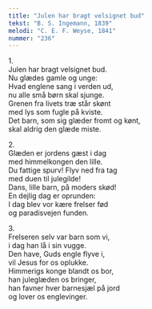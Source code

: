 ```yaml
---
title: "Julen har bragt velsignet bud"
tekst: "B. S. Ingemann, 1839"
melodi: "C. E. F. Weyse, 1841"
nummer: "236"
---
```

1\.\
Julen har bragt velsignet bud.<br>
Nu glædes gamle og unge:<br>
Hvad englene sang i verden ud,<br>
nu alle små børn skal sjunge.<br>
Grenen fra livets træ står skønt<br>
med lys som fugle på kviste.<br>
Det barn, som sig glæder fromt og kønt,<br>
skal aldrig den glæde miste.<br>

2\.\
Glæden er jordens gæst i dag<br>
med himmelkongen den lille.<br>
Du fattige spurv! Flyv ned fra tag<br>
med duen til julegilde!<br>
Dans, lille barn, på moders skød!<br>
En dejlig dag er oprunden:<br>
I dag blev vor kære frelser fød<br>
og paradisvejen funden.<br>

3\.\
Frelseren selv var barn som vi,<br>
i dag han lå i sin vugge.<br>
Den have, Guds engle flyve i,<br>
vil Jesus for os oplukke.<br>
Himmerigs konge blandt os bor,<br>
han juleglæden os bringer,<br>
han favner hver barnesjæl på jord<br>
og lover os englevinger.<br>
